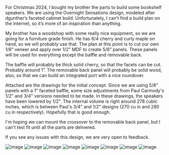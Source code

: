 For Christmas 2024, I bought my brother the parts to build some bookshelf speakers. We are using the Overnight Sensations design, modeled after dgunther’s faceted cabinet build. Unfortunately, I can’t find a build plan on the internet, so it’s more of an inspiration than anything.

My brother has a woodshop with some really nice equipment, so we are going for a furniture grade finish. He has 6/4 cherry and curly maple on hand, so we will probably use that. The plan at this point is to cut our own 1/8” veneer and apply over 1/2” MDF to create 5/8” panels. These panels will be used for everything except the baffle and removable back.

The baffle will probably be thick solid cherry, so that the facets can be cut. Probably around 1”. The removable back panel will probably be solid wood, also, so that we can build an integrated port with a nice roundover.

Attached are the drawings for the initial concept. Since we are using 5/8" panels with a 1" faceted baffle, some size adjustments from Paul Carmody's 1/2" and 3/4" versions needed to be made. In these drawings, the speakers have been lowered by 1/2". The internal volume is right around 278 cubic inches, which is between Paul's 3/4" and 1/2" designs (270 cu in and 280 cu in respectively). Hopefully that is good enough.

I'm hoping we can mount the crossover to the removable back panel, but I can't test fit until all the parts are delivered.

If you see any issues with this design, we are very open to feedback.

![image](/3d-models/renders/v1-animation-closed.gif)
![image](/3d-models/renders/v1-animation-open.gif)
![image](/3d-models/renders/v1-back-off.png)
![image](/3d-models/renders/v1-exploded-front.png)
![image](/3d-models/renders/v1-exploded-rear.png)
![image](/3d-models/renders/v1-front.png)
![image](/3d-models/renders/v1-rear.png)
![image](/3d-models/renders/v1-under.png)